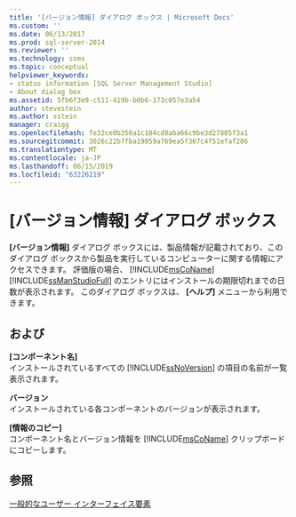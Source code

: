 ```yaml
---
title: '[バージョン情報] ダイアログ ボックス | Microsoft Docs'
ms.custom: ''
ms.date: 06/13/2017
ms.prod: sql-server-2014
ms.reviewer: ''
ms.technology: ssms
ms.topic: conceptual
helpviewer_keywords:
- status information [SQL Server Management Studio]
- About dialog box
ms.assetid: 5fb6f3e9-c511-419b-b0b6-173c057e3a54
author: stevestein
ms.author: sstein
manager: craigg
ms.openlocfilehash: fe32ce0b356a1c184cd8aba66c9be3d27805f3a1
ms.sourcegitcommit: 3026c22b7fba19059a769ea5f367c4f51efaf286
ms.translationtype: MT
ms.contentlocale: ja-JP
ms.lasthandoff: 06/15/2019
ms.locfileid: "63226219"
---
```

# <a name="about-dialog-box"></a>[バージョン情報] ダイアログ ボックス
  **[バージョン情報]** ダイアログ ボックスには、製品情報が記載されており、このダイアログ ボックスから製品を実行しているコンピューターに関する情報にアクセスできます。 評価版の場合、 [!INCLUDE[msCoName](../includes/msconame-md.md)] [!INCLUDE[ssManStudioFull](../includes/ssmanstudiofull-md.md)] のエントリにはインストールの期限切れまでの日数が表示されます。 このダイアログ ボックスは、 **[ヘルプ]** メニューから利用できます。  
  
## <a name="options"></a>および  
 **[コンポーネント名]**  
 インストールされているすべての [!INCLUDE[ssNoVersion](../includes/ssnoversion-md.md)] の項目の名前が一覧表示されます。  
  
 **バージョン**  
 インストールされている各コンポーネントのバージョンが表示されます。  
  
 **[情報のコピー]**  
 コンポーネント名とバージョン情報を [!INCLUDE[msCoName](../includes/msconame-md.md)] クリップボードにコピーします。  
  
## <a name="see-also"></a>参照  
 [一般的なユーザー インターフェイス要素](general-user-interface-elements.md)  
  
  
